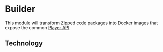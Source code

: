 # Builder

This module will transform Zipped code packages into Docker images that expose the common [Player API](../docs/player_api.md)

## Technology